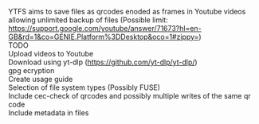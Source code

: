 YTFS aims to save files as qrcodes enoded as frames in Youtube videos allowing unlimited backup of files (Possible limit: https://support.google.com/youtube/answer/71673?hl=en-GB&rd=1&co=GENIE.Platform%3DDesktop&oco=1#zippy=)<br/>
TODO<br/>
Upload videos to Youtube<br/>
Download using yt-dlp (https://github.com/yt-dlp/yt-dlp/)<br/>
gpg ecryption<br/>
Create usage guide<br/>
Selection of file system types (Possibly FUSE)<br/>
Include cec-check of qrcodes and possibly multiple writes of the same qr code<br/>
Include metadata in files<br/>
